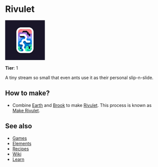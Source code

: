 # Rivulet

![](../images/item.rivulet.png)

**Tier**: 1

A tiny stream so small that even ants use it as their personal slip-n-slide.

## How to make?

* Combine [Earth](/wiki/elements/earth) and [Brook](/wiki/elements/brook) to make [Rivulet](/wiki/elements/rivulet). This process is known as [Make Rivulet](/wiki/recipes/make-rivulet).

## See also

* [Games](/wiki/games)
* [Elements](/wiki/elements)
* [Recipes](/wiki/recipes)
* [Wiki](/wiki/index)
* [Learn](/learn/index)